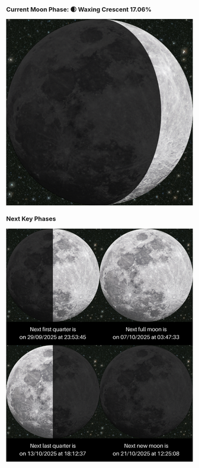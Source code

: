 ### Current Moon Phase: 🌒 Waxing Crescent 17.06%
![Moon Phase](moonphase.png)
### Next Key Phases
![Gallery](gallery.png)